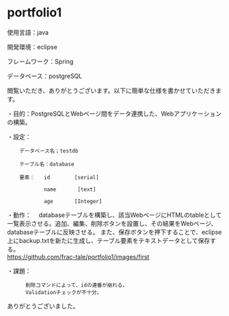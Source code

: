# portfolio1
使用言語：java

開発環境：eclipse

フレームワーク：Spring

データベース：postgreSQL


閲覧いただき、ありがとうございます。以下に簡単な仕様を書かせていただきます。  


・目的：PostgreSQLとWebページ間をデータ連携した、Webアプリケーションの構築。  


・設定：

        データベース名；testdb
   
        テーブル名：database
   
        要素：   id        [serial]
        
                name       [text]
                
                age       [Integer]  
                

・動作：
 　databaseテーブルを構築し、該当WebページにHTMLのtableとして一覧表示させる。追加、編集、削除ボタンを設置し、その結果をWebページ、databaseテーブルに反映させる。
        また、保存ボタンを押下することで、eclipse上にbackup.txtを新たに生成し、テーブル要素をテキストデータとして保存する。  
        https://github.com/frac-tale/portfolio1/images/first
       

  ・課題：  
  
          削除コマンドによって、idの連番が崩れる。      
          Validationチェックが不十分。
    
        
        
ありがとうございました。
